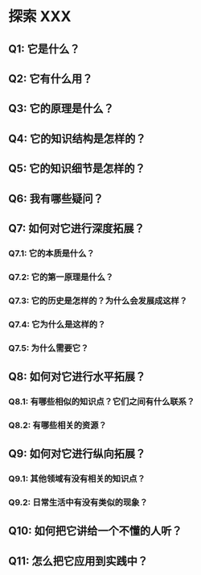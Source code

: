 # 探索 XXX

## Q1: 它是什么？


## Q2: 它有什么用？


## Q3: 它的原理是什么？


## Q4: 它的知识结构是怎样的？


## Q5: 它的知识细节是怎样的？


## Q6: 我有哪些疑问？


## Q7: 如何对它进行深度拓展？

### Q7.1: 它的本质是什么？


### Q7.2: 它的第一原理是什么？


### Q7.3: 它的历史是怎样的？为什么会发展成这样？


### Q7.4: 它为什么是这样的？


### Q7.5: 为什么需要它？


## Q8: 如何对它进行水平拓展？

### Q8.1: 有哪些相似的知识点？它们之间有什么联系？


### Q8.2: 有哪些相关的资源？


## Q9: 如何对它进行纵向拓展？

### Q9.1: 其他领域有没有相关的知识点？


### Q9.2: 日常生活中有没有类似的现象？


## Q10: 如何把它讲给一个不懂的人听？


## Q11: 怎么把它应用到实践中？


